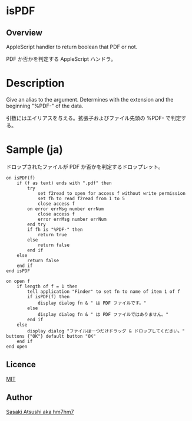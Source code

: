 # isPDF

## Overview

AppleScript handler to return boolean that PDF or not.

PDF か否かを判定する AppleScript ハンドラ。

# Description

Give an alias to the argument. Determines with the extension and the beginning "%PDF-" of the data.

引数にはエイリアスを与える。拡張子およびファイル先頭の %PDF- で判定する。

# Sample (ja)

ドロップされたファイルが PDF か否かを判定するドロップレット。

```
on isPDF(f)
	if (f as text) ends with ".pdf" then
		try
			set f2read to open for access f without write permission
			set fh to read f2read from 1 to 5
			close access f
		on error errMsg number errNum
			close access f
			error errMsg number errNum
		end try
		if fh is "%PDF-" then
			return true
		else
			return false
		end if
	else
		return false
	end if
end isPDF

on open f
	if length of f = 1 then
		tell application "Finder" to set fn to name of item 1 of f
		if isPDF(f) then
			display dialog fn & " は PDF ファイルです。"
		else
			display dialog fn & " は PDF ファイルではありません。"
		end if
	else
		display dialog "ファイルは一つだけドラッグ & ドロップしてください。" buttons {"OK"} default button "OK"
	end if
end open
```


## Licence

[MIT](https://github.com/tcnksm/tool/blob/master/LICENCE)

## Author

[Sasaki Atsushi aka hm7hm7](https://github.com/hm7hm7)
